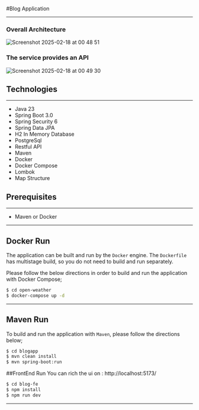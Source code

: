 #Blog Application

---
### Overall Architecture

![Screenshot 2025-02-18 at 00 48 51](https://github.com/user-attachments/assets/6c0dcabe-8586-4bfd-b419-7006ddfa7386)



### The service provides an API
![Screenshot 2025-02-18 at 00 49 30](https://github.com/user-attachments/assets/11e286dc-d662-44fe-a94d-0f8f3acf51f2)



## Technologies

---
- Java 23
- Spring Boot 3.0
- Spring Security 6
- Spring Data JPA
- H2 In Memory Database
- PostgreSql
- Restful API
- Maven  
- Docker
- Docker Compose
- Lombok
- Map Structure

## Prerequisites

---
- Maven or Docker
---

## Docker Run
The application can be built and run by the `Docker` engine. The `Dockerfile` has multistage build, so you do not need to build and run separately.

Please follow the below directions in order to build and run the application with Docker Compose;

```sh
$ cd open-weather
$ docker-compose up -d
```



---
## Maven Run
To build and run the application with `Maven`, please follow the directions below;

```sh
$ cd blogapp
$ mvn clean install
$ mvn spring-boot:run
```
##FrontEnd Run 
You can rich the ui on : http://localhost:5173/
```sh
$ cd blog-fe
$ npm install
$ npm run dev
```


---
